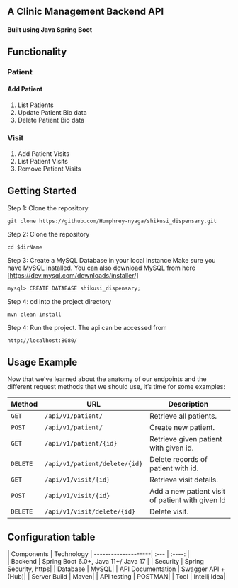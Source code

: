 ## A Clinic Management Backend API

#### Built using Java Spring Boot

## Functionality

### Patient 
#### Add Patient
 1. List Patients
 2. Update Patient Bio data
 3. Delete Patient Bio data

### Visit
 1. Add Patient Visits
 2. List Patient Visits
 3. Remove Patient Visits
 
 ## Getting Started
 Step 1: Clone the repository
```
git clone https://github.com/Humphrey-nyaga/shikusi_dispensary.git
```
Step 2: Clone the repository
```
cd $dirName
```

Step 3: Create a MySQL Database in your local instance
Make sure you have MySQL installed.
You can also download MySQL from here [https://dev.mysql.com/downloads/installer/]
```
mysql> CREATE DATABASE shikusi_dispensary;
```

Step 4: cd into the project directory
```
mvn clean install
```
Step 4: Run the project.
The api can be accessed from
```
http://localhost:8080/
```
## Usage Example
Now that we’ve learned about the anatomy of our endpoints and the different request methods that we should use, it’s time for some examples:

| Method   | URL                                      | Description                              |
| -------- | ---------------------------------------- | ---------------------------------------- |
| `GET`    | `/api/v1/patient/`                             | Retrieve all patients.                      |
| `POST`   | `/api/v1/patient/`                             | Create new patient.                       |
| `GET`    | `/api/v1/patient/{id}`                          | Retrieve given patient with given id.                       |
| `DELETE`  | `/api/v1/patient/delete/{id}`                          | Delete records of patient with id.                 |
| `GET`    | `/api/v1/visit/{id}`                          | Retrieve visit details.                       |
| `POST`   | `/api/v1/visit/{id}`                 | Add a new patient visit of patient with given Id              |
| `DELETE` | `/api/v1/visit/delete/{id}`  | Delete visit.                    |


## Configuration table
  
   | Components         | Technology  | 
--------------------| :---        |    :----:   |   
   | Backend            | Spring Boot 6.0+, Java 11+/ Java 17 |
   | Security           |  Spring Security, https|
   | Database           | MySQL|
   | API Documentation	 | Swagger API + (Hub)|
   | Server Build       | Maven|
   | API testing        | POSTMAN|
   | Tool               | Intellj Idea|
